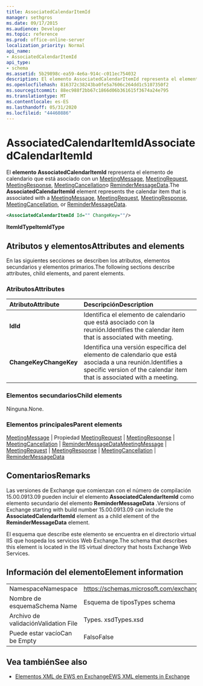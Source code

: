 ```yaml
---
title: AssociatedCalendarItemId
manager: sethgros
ms.date: 09/17/2015
ms.audience: Developer
ms.topic: reference
ms.prod: office-online-server
localization_priority: Normal
api_name:
- AssociatedCalendarItemId
api_type:
- schema
ms.assetid: 5b29898c-ea59-4e6a-914c-c011ec754032
description: El elemento AssociatedCalendarItemId representa el elemento de calendario que está asociado con un MeetingMessage, MeetingRequest, MeetingResponse, MeetingCancellation o ReminderMessageData.
ms.openlocfilehash: 816372c38243ba0fe5a7606c264dd1c5107350f2
ms.sourcegitcommit: 88ec988f2bb67c1866d06b361615f3674a24e795
ms.translationtype: MT
ms.contentlocale: es-ES
ms.lasthandoff: 05/31/2020
ms.locfileid: "44460886"
---
```

# <a name="associatedcalendaritemid"></a><span data-ttu-id="16838-103">AssociatedCalendarItemId</span><span class="sxs-lookup"><span data-stu-id="16838-103">AssociatedCalendarItemId</span></span>

<span data-ttu-id="16838-104">El **elemento AssociatedCalendarItemId** representa el elemento de calendario que está asociado con un [MeetingMessage](meetingmessage.md), [MeetingRequest](meetingrequest.md), [MeetingResponse](meetingresponse.md), [MeetingCancellation](meetingcancellation.md)o [ReminderMessageData](remindermessagedata.md).</span><span class="sxs-lookup"><span data-stu-id="16838-104">The **AssociatedCalendarItemId** element represents the calendar item that is associated with a [MeetingMessage](meetingmessage.md), [MeetingRequest](meetingrequest.md), [MeetingResponse](meetingresponse.md), [MeetingCancellation](meetingcancellation.md), or [ReminderMessageData](remindermessagedata.md).</span></span>
  
```XML
<AssociatedCalendarItemId Id="" ChangeKey=""/>
```

 <span data-ttu-id="16838-105">**ItemIdType**</span><span class="sxs-lookup"><span data-stu-id="16838-105">**ItemIdType**</span></span>
## <a name="attributes-and-elements"></a><span data-ttu-id="16838-106">Atributos y elementos</span><span class="sxs-lookup"><span data-stu-id="16838-106">Attributes and elements</span></span>

<span data-ttu-id="16838-107">En las siguientes secciones se describen los atributos, elementos secundarios y elementos primarios.</span><span class="sxs-lookup"><span data-stu-id="16838-107">The following sections describe attributes, child elements, and parent elements.</span></span>
  
### <a name="attributes"></a><span data-ttu-id="16838-108">Atributos</span><span class="sxs-lookup"><span data-stu-id="16838-108">Attributes</span></span>

|<span data-ttu-id="16838-109">**Atributo**</span><span class="sxs-lookup"><span data-stu-id="16838-109">**Attribute**</span></span>|<span data-ttu-id="16838-110">**Descripción**</span><span class="sxs-lookup"><span data-stu-id="16838-110">**Description**</span></span>|
|:-----|:-----|
|<span data-ttu-id="16838-111">**Id**</span><span class="sxs-lookup"><span data-stu-id="16838-111">**Id**</span></span> <br/> |<span data-ttu-id="16838-112">Identifica el elemento de calendario que está asociado con la reunión.</span><span class="sxs-lookup"><span data-stu-id="16838-112">Identifies the calendar item that is associated with meeting.</span></span>  <br/> |
|<span data-ttu-id="16838-113">**ChangeKey**</span><span class="sxs-lookup"><span data-stu-id="16838-113">**ChangeKey**</span></span> <br/> |<span data-ttu-id="16838-114">Identifica una versión específica del elemento de calendario que está asociada a una reunión.</span><span class="sxs-lookup"><span data-stu-id="16838-114">Identifies a specific version of the calendar item that is associated with a meeting.</span></span>  <br/> |
   
### <a name="child-elements"></a><span data-ttu-id="16838-115">Elementos secundarios</span><span class="sxs-lookup"><span data-stu-id="16838-115">Child elements</span></span>

<span data-ttu-id="16838-116">Ninguna.</span><span class="sxs-lookup"><span data-stu-id="16838-116">None.</span></span>
  
### <a name="parent-elements"></a><span data-ttu-id="16838-117">Elementos principales</span><span class="sxs-lookup"><span data-stu-id="16838-117">Parent elements</span></span>

<span data-ttu-id="16838-118">[MeetingMessage](meetingmessage.md)  |  Propiedad [MeetingRequest](meetingrequest.md)  |  [MeetingResponse](meetingresponse.md)  |  [MeetingCancellation](meetingcancellation.md)  |  [ReminderMessageData](remindermessagedata.md)</span><span class="sxs-lookup"><span data-stu-id="16838-118">[MeetingMessage](meetingmessage.md) | [MeetingRequest](meetingrequest.md) | [MeetingResponse](meetingresponse.md) | [MeetingCancellation](meetingcancellation.md) | [ReminderMessageData](remindermessagedata.md)</span></span>
  
## <a name="remarks"></a><span data-ttu-id="16838-119">Comentarios</span><span class="sxs-lookup"><span data-stu-id="16838-119">Remarks</span></span>

<span data-ttu-id="16838-120">Las versiones de Exchange que comienzan con el número de compilación 15.00.0913.09 pueden incluir el elemento **AssociatedCalendarItemId** como elemento secundario del elemento **ReminderMessageData** .</span><span class="sxs-lookup"><span data-stu-id="16838-120">Versions of Exchange starting with build number 15.00.0913.09 can include the **AssociatedCalendarItemId** element as a child element of the **ReminderMessageData** element.</span></span> 
  
<span data-ttu-id="16838-121">El esquema que describe este elemento se encuentra en el directorio virtual IIS que hospeda los servicios Web Exchange.</span><span class="sxs-lookup"><span data-stu-id="16838-121">The schema that describes this element is located in the IIS virtual directory that hosts Exchange Web Services.</span></span>
  
## <a name="element-information"></a><span data-ttu-id="16838-122">Información del elemento</span><span class="sxs-lookup"><span data-stu-id="16838-122">Element information</span></span>

|||
|:-----|:-----|
|<span data-ttu-id="16838-123">Namespace</span><span class="sxs-lookup"><span data-stu-id="16838-123">Namespace</span></span>  <br/> |https://schemas.microsoft.com/exchange/services/2006/types  <br/> |
|<span data-ttu-id="16838-124">Nombre de esquema</span><span class="sxs-lookup"><span data-stu-id="16838-124">Schema Name</span></span>  <br/> |<span data-ttu-id="16838-125">Esquema de tipos</span><span class="sxs-lookup"><span data-stu-id="16838-125">Types schema</span></span>  <br/> |
|<span data-ttu-id="16838-126">Archivo de validación</span><span class="sxs-lookup"><span data-stu-id="16838-126">Validation File</span></span>  <br/> |<span data-ttu-id="16838-127">Types. xsd</span><span class="sxs-lookup"><span data-stu-id="16838-127">Types.xsd</span></span>  <br/> |
|<span data-ttu-id="16838-128">Puede estar vacío</span><span class="sxs-lookup"><span data-stu-id="16838-128">Can be Empty</span></span>  <br/> |<span data-ttu-id="16838-129">Falso</span><span class="sxs-lookup"><span data-stu-id="16838-129">False</span></span>  <br/> |
   
## <a name="see-also"></a><span data-ttu-id="16838-130">Vea también</span><span class="sxs-lookup"><span data-stu-id="16838-130">See also</span></span>

- [<span data-ttu-id="16838-131">Elementos XML de EWS en Exchange</span><span class="sxs-lookup"><span data-stu-id="16838-131">EWS XML elements in Exchange</span></span>](ews-xml-elements-in-exchange.md)

